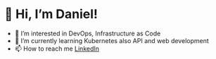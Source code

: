 # 👋 Hi, I’m Daniel!
- 👀 I’m interested in DevOps, Infrastructure as Code
- 🌱 I’m currently learning Kubernetes also API and web development
- 📫 How to reach me [LinkedIn](https://https://www.linkedin.com/in/danieltle/)
